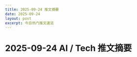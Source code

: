 ```yaml
---
title: 2025-09-24 推文摘要
date: 2025-09-24
layout: post
excerpt: 今日热门推文速览
---
```


# 2025-09-24 AI / Tech 推文摘要

